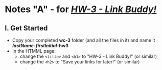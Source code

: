 # Notes "A" - for [*HW-3 - Link Buddy!*](hw-3.md)


## I. Get Started

- Copy your completed **wc-3** folder (and all the files in it) and name it ***lastName*-*firstInitial*-hw3**
- In the HTMML page:
  - change the `<title>` and `<h1>` to "HW-3 - Link Buddy!" (or similar)
  - change the `<h2>` to "Save your links for later!" (or similar)
